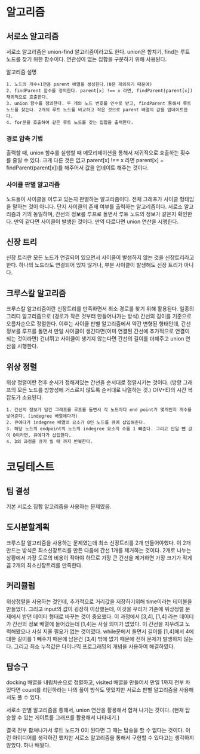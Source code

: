 # 알고리즘

## 서로소 알고리즘

서로소 알고리즘은 union-find 알고리즘이라고도 한다.
union은 합치기, find는 루트 노드를 찾기 위한 함수이다.
연관성이 없는 집합을 구분하기 위해 사용된다.

알고리즘 설명

```
1. 노드의 개수+1만큼 parent 배열을 생성한다.(0은 제외하기 때문에)
2. findParent 함수를 정의한다. parent[x] !== x 라면, findParent(parent[x]) 재귀적으로 호출한다.
3. union 함수를 정의한다. 두 개의 노드 번호를 인수로 받고, findParent 통해서 루트 노드를 찾는다. 2개의 루트 노드를 비교하고 작은 것으로 parent 배열의 값을 업데이트한다.
4. for문을 호출하여 같은 루트 노드를 갖는 집합을 출력한다.
```

### 경로 압축 기법

출력할 때, union 함수를 실행할 때 메모리제이션을 통해서 재귀적으로 호출하는 횟수를 줄일 수 있다.
크게 다른 것은 없고 parent[x] !== x 라면 parent[x] = findParent(parent[x])를 해주어서 값을 업데이트 해주는 것이다.

### 사이클 판별 알고리즘

노드들이 사이클을 이루고 있는지 판별하는 알고리즘이다. 전체 그래프가 사이클 형태임을 말하는 것이 아니다. 단지 사이클의 존재 여부를 출력하는 알고리즘이다.
서로소 알고리즘과 거의 동일하며, 간선의 정보를 루프로 돌면서 루트 노드의 정보가 같은지 확인한다. 만약 같다면 사이클이 발생한 것이다. 만약 다르다면 union 연산을 시행한다.

## 신장 트리

신장 트리란 모든 노드가 연결되어 있으면서 사이클이 발생하지 않는 것을 신장트리라고 한다.
하나의 노드라도 연결되어 있지 않거나, 부분 사이클이 발생해도 신장 트리가 아니다.

## 크루스칼 알고리즘

크루스칼 알고리즘이란 신장트리를 만족하면서 최소 경로를 찾기 위해 활용된다.
일종의 그리디 알고리즘으로 (경로가 작은 것부터 만들어나가는 방식) 간선의 길이를 기준으로 오름차순으로 정렬한다.
이후는 사이클 판별 알고리즘에서 약간 변형된 형태인데, 간선 정보를 루프를 돌면서 만일 사이클이 생긴다면(이미 연결된 간선에 추가적으로 연결이 되는 것이라면) 건너뛰고 사이클이 생기지 않는다면 간선의 길이를 더해주고 union 연산을 시행한다.

## 위상 정렬

위상 정렬이란 전후 순서가 정해져있는 간선을 순서대로 정렬시키는 것이다.
(방향 그래프의 모든 노드를 방향성에 거스르지 않도록 순서대로 나열하는 것.) O(V+E)의 시간 복잡도가 소요된다.

```
1. 간선의 정보가 담긴 그래프를 루프를 돌면서 각 노드마다 end point가 몇개인지 개수를 넣어준다. (indegree 배열에다가)
2. 큐에다가 indegree 배열의 요소가 0인 노드를 큐에 삽입해준다.
3. 해당 노드의 endpoint의 노드의 indegree 요소의 수를 1 뺴준다. 그리고 만일 뺸 값이 0이라면, 큐에다가 삽입한다.
4. 3의 과정을 큐가 빌 때 까지 반복한다.
```

# 코딩테스트

## 팀 결성

기본 서로소 집합 알고리즘을 사용하는 문제였음.

## 도시분할계획

크루스칼 알고리즘을 사용하는 문제였는데 최소 신장트리를 2개 만들어야했다. 이 2개 만드는 방식은 최소신장트리를 만든 다음에 간선 1개를 제거하는 것이다. 2개로 나누는 상황에서 가장 도로의 비용이 작아야 하므로 가장 큰 간선을 제거하면 가장 크기가 작게끔 2개의 최소신장트리를 만족한다.

## 커리큘럼

위상정렬을 사용하는 것인데, 추가적으로 거리값을 저장하기위해 time이라는 테이블을 만들었다.
그리고 input의 값이 굉장히 이상했는데, 이것을 우리가 기존에 위상정렬 문제에서 받던 데이터 형태로 바꾸는 것이 중요했다. 이 과정에서 [3,4], [1,4] 라는 데이터가 간선의 정보 배열에 들어갔는데 [1,4]는 사실 의미가 없었다. 이 간선을 지우려고 노력해봤으나 사실 지울 필요가 없는 것이였다. while문에서 돌면서 길이를 [1,4]에서 4에 대한 길이를 1 빼주기 때문에 남은건 [3,4] 밖에 없기 때문에 전혀 문제가 발생하지 않는다.
그리고 최소 누적값은 다이나믹 프로그래밍의 개념을 사용하여 해결하였다.

## 탑승구

docking 배열을 내림차순으로 정렬하고, visited 배열을 만들어서 만일 1까지 전부 차있다면 count를 리턴하라는 나의 풀이 방식도 맞았지만 서로소 판별 알고리즘을 사용해서도 풀 수 있다.

서로소 판별 알고리즘을 통해서, union 연산을 활용해서 합쳐 나가는 것이다. (현재 탑승할 수 있는 게이트를 그래프를 활용해서 나타내기.)

결국 전부 합쳐나가서 루트 노드가 0이 된다면 그 때는 탑승을 할 수 없다는 것이다. 이런 아이디어를 생각하긴 했지만 서로소 알고리즘을 통해서 구현할 수 있다고는 생각하지 않았다. 하나 배웠다.
